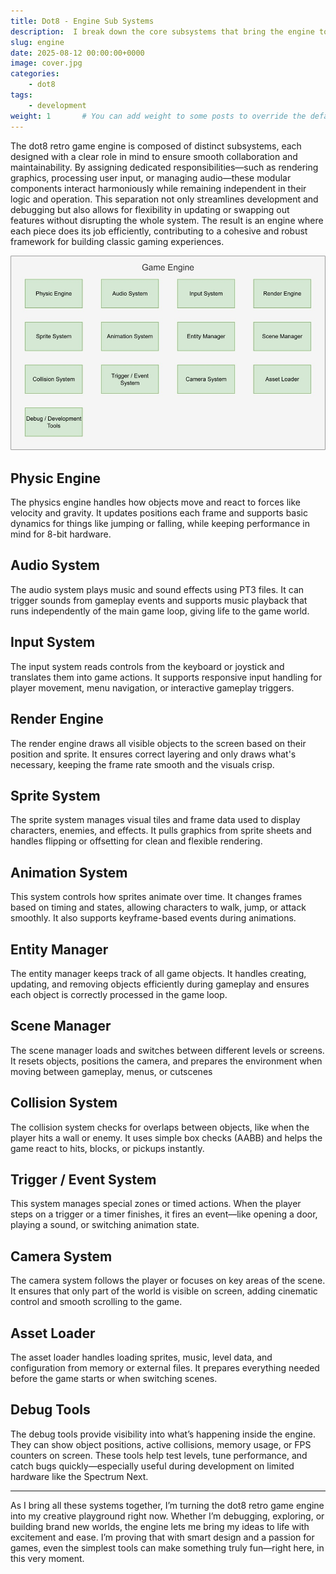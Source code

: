 ```yaml
---
title: Dot8 - Engine Sub Systems
description:  I break down the core subsystems that bring the engine to life. From physics and animation to camera control and asset loading, each part is designed with simplicity and performance in mind.
slug: engine
date: 2025-08-12 00:00:00+0000
image: cover.jpg
categories:
    - dot8
tags:
    - development
weight: 1       # You can add weight to some posts to override the default sorting (date descending)
---
```


The dot8 retro game engine is composed of distinct subsystems, each designed with a clear role in mind to ensure smooth collaboration and maintainability. By assigning dedicated responsibilities—such as rendering graphics, processing user input, or managing audio—these modular components interact harmoniously while remaining independent in their logic and operation. This separation not only streamlines development and debugging but also allows for flexibility in updating or swapping out features without disrupting the whole system. The result is an engine where each piece does its job efficiently, contributing to a cohesive and robust framework for building classic gaming experiences.

![Diagram](diagram.jpg)

## Physic Engine ##

The physics engine handles how objects move and react to forces like velocity and gravity. It updates positions each frame and supports basic dynamics for things like jumping or falling, while keeping performance in mind for 8-bit hardware.

## Audio System ##

The audio system plays music and sound effects using PT3 files. It can trigger sounds from gameplay events and supports music playback that runs independently of the main game loop, giving life to the game world.

## Input System ##

The input system reads controls from the keyboard or joystick and translates them into game actions. It supports responsive input handling for player movement, menu navigation, or interactive gameplay triggers.

## Render Engine ##

The render engine draws all visible objects to the screen based on their position and sprite. It ensures correct layering and only draws what's necessary, keeping the frame rate smooth and the visuals crisp.

## Sprite System ##

The sprite system manages visual tiles and frame data used to display characters, enemies, and effects. It pulls graphics from sprite sheets and handles flipping or offsetting for clean and flexible rendering.

## Animation System ##

This system controls how sprites animate over time. It changes frames based on timing and states, allowing characters to walk, jump, or attack smoothly. It also supports keyframe-based events during animations.

## Entity Manager ##

The entity manager keeps track of all game objects. It handles creating, updating, and removing objects efficiently during gameplay and ensures each object is correctly processed in the game loop.

## Scene Manager ##

The scene manager loads and switches between different levels or screens. It resets objects, positions the camera, and prepares the environment when moving between gameplay, menus, or cutscenes

## Collision System ##

The collision system checks for overlaps between objects, like when the player hits a wall or enemy. It uses simple box checks (AABB) and helps the game react to hits, blocks, or pickups instantly.

## Trigger / Event System ##

This system manages special zones or timed actions. When the player steps on a trigger or a timer finishes, it fires an event—like opening a door, playing a sound, or switching animation state.

## Camera System ##

The camera system follows the player or focuses on key areas of the scene. It ensures that only part of the world is visible on screen, adding cinematic control and smooth scrolling to the game.

## Asset Loader ##

The asset loader handles loading sprites, music, level data, and configuration from memory or external files. It prepares everything needed before the game starts or when switching scenes.

## Debug Tools ##

The debug tools provide visibility into what’s happening inside the engine. They can show object positions, active collisions, memory usage, or FPS counters on screen. These tools help test levels, tune performance, and catch bugs quickly—especially useful during development on limited hardware like the Spectrum Next.

---

As I bring all these systems together, I’m turning the dot8 retro game engine into my creative playground right now. Whether I’m debugging, exploring, or building brand new worlds, the engine lets me bring my ideas to life with excitement and ease. I’m proving that with smart design and a passion for games, even the simplest tools can make something truly fun—right here, in this very moment.